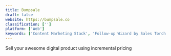 ```yaml
---
title: Bumpsale
draft: false 
website: https://bumpsale.co
classification: ['']
platform: ['Web']
keywords: ['Content Marketing Stack', 'Follow-up Wizard by Sales Torch', 'Fomo', 'Inganta', 'Lead Wagon', 'LearnCore', 'Mailshake Omni', 'Makerbook', 'Marketing Stack', 'Owlead', 'Prospect Stack', 'Sales List by Prospect.io', 'Sell One Thing', 'Simple Quoter', 'Squarify.io', 'Startup Stash', 'Story CRM', 'TweetFavy', 'twiends']
---
```

Sell your awesome digital product using incremental pricing